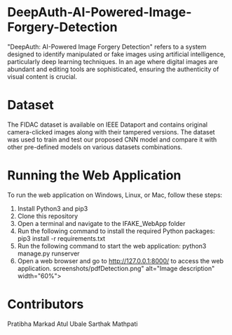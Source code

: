 # DeepAuth-AI-Powered-Image-Forgery-Detection
"DeepAuth: AI-Powered Image Forgery Detection" refers to a system designed to identify manipulated or fake images using artificial intelligence, particularly deep learning techniques. In an age where digital images are abundant and editing tools are sophisticated, ensuring the authenticity of visual content is crucial.

# Dataset
The FIDAC dataset is available on IEEE Dataport and contains original camera-clicked images along with their tampered versions. The dataset was used to train and test our proposed CNN model and compare it with other pre-defined models on various datasets combinations.

# Running the Web Application
To run the web application on Windows, Linux, or Mac, follow these steps:

1) Install Python3 and pip3
2) Clone this repository
3) Open a terminal and navigate to the IFAKE_WebApp folder
4) Run the following command to install the required Python packages:
   pip3 install -r requirements.txt
5) Run the following command to start the web application:
   python3 manage.py runserver
6) Open a web browser and go to http://127.0.0.1:8000/ to access the web application.
   screenshots/pdfDetection.png" alt="Image description" width="60%">

# Contributors
Pratibha Markad
Atul Ubale
Sarthak Mathpati
